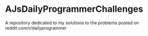 # AJsDailyProgrammerChallenges

A repository dedicated to my solutions to the problems posted on reddit.com/r/dailyprogrammer 
